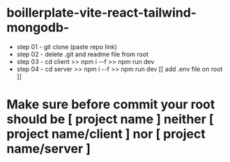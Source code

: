 # boillerplate-vite-react-tailwind-mongodb-
- step 01 - git clone (paste repo link)
- step 02 - delete .git and readme file from root
- step 03 - cd client >> npm i --f >> npm run dev
- step 04 - cd server >> npm i --f >> npm run dev  [[ add .env file on root ]]


# Make sure before commit your root should be [ project name ] neither  [ project name/client ] nor  [ project name/server ]
